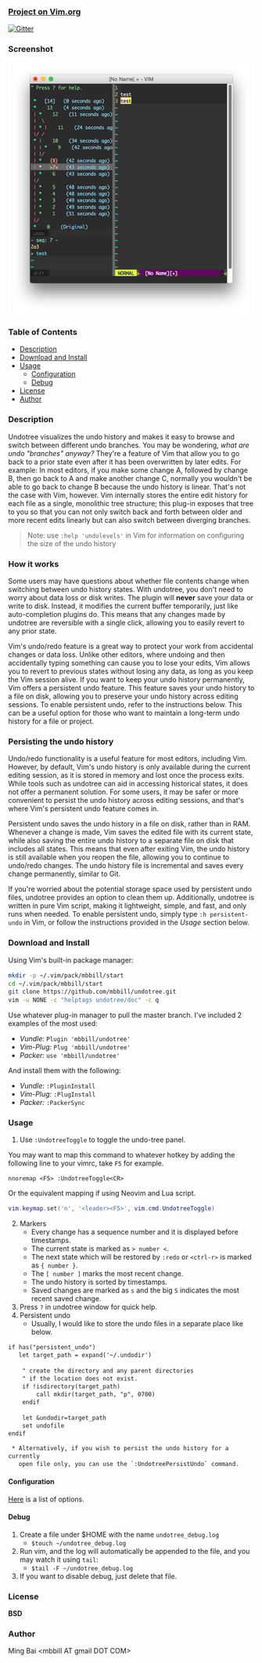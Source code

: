 ### [Project on Vim.org](http://www.vim.org/scripts/script.php?script_id=4177)

[![Gitter](https://badges.gitter.im/Join%20Chat.svg)](https://gitter.im/mbbill/undotree?utm_source=badge&utm_medium=badge&utm_campaign=pr-badge&utm_content=badge)

### Screenshot

![](doc/_static/undotree.png)

### Table of Contents

<!-- TOC -->

- [Description](#description)
- [Download and Install](#download-and-install)
- [Usage](#usage)
    - [Configuration](#configuration)
    - [Debug](#debug)
- [License](#license)
- [Author](#author)

<!-- /TOC -->

### Description

Undotree visualizes the undo history and makes it easy to browse and switch between different undo branches. You may be wondering, _what are undo "branches" anyway?_ They're a feature of Vim that allow you to go back to a prior state even after it has been overwritten by later edits. For example: In most editors, if you make some change A, followed by change B, then go back to A and make another change C, normally you wouldn't be able to go back to change B because the undo history is linear. That's not the case with Vim, however. Vim internally stores the entire edit history for each file as a single, monolithic tree structure; this plug-in exposes that tree to you so that you can not only switch back and forth between older and more recent edits linearly but can also switch between diverging branches.

> Note: use `:help 'undolevels'` in Vim for information on configuring the size of the undo history


### How it works

Some users may have questions about whether file contents change when switching between undo history states. With undotree, you don't need to worry about data loss or disk writes. The plugin will **never** save your data or write to disk. Instead, it modifies the current buffer temporarily, just like auto-completion plugins do. This means that any changes made by undotree are reversible with a single click, allowing you to easily revert to any prior state.

Vim's undo/redo feature is a great way to protect your work from accidental changes or data loss. Unlike other editors, where undoing and then accidentally typing something can cause you to lose your edits, Vim allows you to revert to previous states without losing any data, as long as you keep the Vim session alive. If you want to keep your undo history permanently, Vim offers a persistent undo feature. This feature saves your undo history to a file on disk, allowing you to preserve your undo history across editing sessions. To enable persistent undo, refer to the instructions below. This can be a useful option for those who want to maintain a long-term undo history for a file or project.

### Persisting the undo history

Undo/redo functionality is a useful feature for most editors, including Vim. However, by default, Vim's undo history is only available during the current editing session, as it is stored in memory and lost once the process exits. While tools such as undotree can aid in accessing historical states, it does not offer a permanent solution. For some users, it may be safer or more convenient to persist the undo history across editing sessions, and that's where Vim's persistent undo feature comes in.

Persistent undo saves the undo history in a file on disk, rather than in RAM. Whenever a change is made, Vim saves the edited file with its current state, while also saving the entire undo history to a separate file on disk that includes all states. This means that even after exiting Vim, the undo history is still available when you reopen the file, allowing you to continue to undo/redo changes. The undo history file is incremental and saves every change permanently, similar to Git.

If you're worried about the potential storage space used by persistent undo files, undotree provides an option to clean them up. Additionally, undotree is written in pure Vim script, making it lightweight, simple, and fast, and only runs when needed. To enable persistent undo, simply type `:h persistent-undo` in Vim, or follow the instructions provided in the *Usage* section below.

### Download and Install

Using Vim's built-in package manager:

```sh
mkdir -p ~/.vim/pack/mbbill/start
cd ~/.vim/pack/mbbill/start
git clone https://github.com/mbbill/undotree.git
vim -u NONE -c "helptags undotree/doc" -c q
```

Use whatever plug-in manager to pull the master branch. I've included 2 examples of the most used:

- *Vundle:* `Plugin 'mbbill/undotree'`
- *Vim-Plug:* `Plug 'mbbill/undotree'`
- *Packer:* `use 'mbbill/undotree'`

And install them with the following:

- *Vundle:* `:PluginInstall`
- *Vim-Plug:* `:PlugInstall`
- *Packer:* `:PackerSync`

### Usage

  1. Use `:UndotreeToggle` to toggle the undo-tree panel. 

  You may want to map this command to whatever hotkey by adding the following line to your vimrc, take `F5` for example.

```vim
nnoremap <F5> :UndotreeToggle<CR>
```

  Or the equivalent mapping if using Neovim and Lua script.

```lua
vim.keymap.set('n', '<leader><F5>', vim.cmd.UndotreeToggle)
```

  2. Markers
     * Every change has a sequence number and it is displayed before timestamps.
     * The current state is marked as `> number <`.
     * The next state which will be restored by `:redo` or `<ctrl-r>` is marked as `{ number }`.
     * The `[ number ]` marks the most recent change.
     * The undo history is sorted by timestamps.
     * Saved changes are marked as `s` and the big `S` indicates the most recent saved change.
  3. Press `?` in undotree window for quick help.
  4. Persistent undo
     * Usually, I would like to store the undo files in a separate place like below.

```vim
if has("persistent_undo")
   let target_path = expand('~/.undodir')

    " create the directory and any parent directories
    " if the location does not exist.
    if !isdirectory(target_path)
        call mkdir(target_path, "p", 0700)
    endif

    let &undodir=target_path
    set undofile
endif
```
     * Alternatively, if you wish to persist the undo history for a currently
       open file only, you can use the `:UndotreePersistUndo` command.

#### Configuration

[Here](https://github.com/mbbill/undotree/blob/master/plugin/undotree.vim#L15) is a list of options.

#### Debug

  1. Create a file under $HOME with the name `undotree_debug.log`
     * `$touch ~/undotree_debug.log`
  2. Run vim, and the log will automatically be appended to the file, and you may watch it using `tail`:
     * `$tail -F ~/undotree_debug.log`
  3. If you want to disable debug, just delete that file.

### License

**BSD**

### Author

Ming Bai  &lt;mbbill AT gmail DOT COM&gt;
